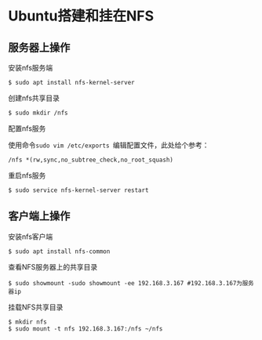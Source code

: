 # Ubuntu搭建和挂在NFS

## 服务器上操作

安装nfs服务端

```shell
$ sudo apt install nfs-kernel-server
```

创建nfs共享目录

```shell
$ sudo mkdir /nfs
```

配置nfs服务

使用命令`sudo vim /etc/exports `编辑配置文件，此处给个参考：

```shell
/nfs *(rw,sync,no_subtree_check,no_root_squash)
```

重启nfs服务

```shell
$ sudo service nfs-kernel-server restart
```

## 客户端上操作

安装nfs客户端

```shell
$ sudo apt install nfs-common
```

查看NFS服务器上的共享目录

```shell
$ sudo showmount -sudo showmount -ee 192.168.3.167 #192.168.3.167为服务器ip
```

挂载NFS共享目录

```shell
$ mkdir nfs
$ sudo mount -t nfs 192.168.3.167:/nfs ~/nfs
```

